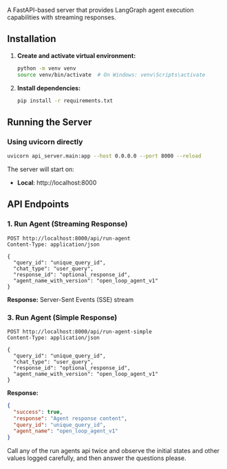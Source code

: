 A FastAPI-based server that provides LangGraph agent execution capabilities with streaming responses.

## Installation

1. **Create and activate virtual environment:**
   ```bash
   python -m venv venv
   source venv/bin/activate  # On Windows: venv\Scripts\activate
   ```

2. **Install dependencies:**
   ```bash
   pip install -r requirements.txt
   ```

## Running the Server

### Using uvicorn directly
```bash
uvicorn api_server.main:app --host 0.0.0.0 --port 8000 --reload
```

The server will start on:
- **Local**: http://localhost:8000

## API Endpoints

### 1. Run Agent (Streaming Response)
```http
POST http://localhost:8000/api/run-agent
Content-Type: application/json

{
  "query_id": "unique_query_id",
  "chat_type": "user_query",
  "response_id": "optional_response_id",
  "agent_name_with_version": "open_loop_agent_v1"
}
```

**Response:** Server-Sent Events (SSE) stream

### 3. Run Agent (Simple Response)
```http
POST http://localhost:8000/api/run-agent-simple
Content-Type: application/json

{
  "query_id": "unique_query_id",
  "chat_type": "user_query",
  "response_id": "optional_response_id",
  "agent_name_with_version": "open_loop_agent_v1"
}
```

**Response:**
```json
{
  "success": true,
  "response": "Agent response content",
  "query_id": "unique_query_id",
  "agent_name": "open_loop_agent_v1"
}
```

Call any of the run agents api twice and observe the initial states and other values logged carefully, and then answer the questions please.
